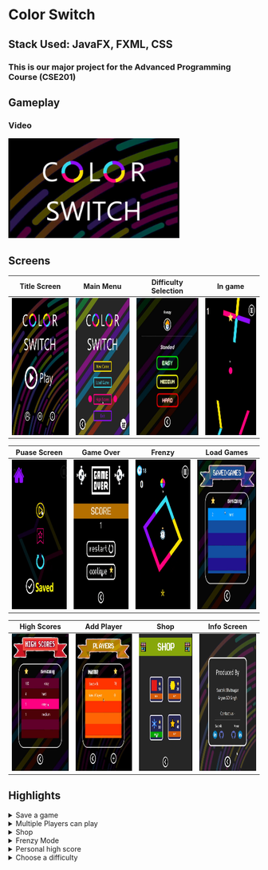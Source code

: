 
# Color Switch

## Stack Used: JavaFX, FXML, CSS

### This is our major project for the Advanced Programming Course (CSE201)


## Gameplay

### Video

<a href="(https://www.youtube.com/watch?v=eKY_8clqa_s&feature=youtu.be">
  <img src="/Gameplay/thumbnail.png" height="200" width="auto" />
</a>

## Screens

Title Screen            |  Main Menu |  Difficulty Selection                    | In game
:-------------------------:|:------------------------:|:------------------------:|:------------------------:
<img src="/Gameplay/gameplay12.png" height="275" width="auto" />  |  <img src="/Gameplay/gameplay9.png" height="275" width="auto" /> | <img src="/Gameplay/gameplay4.png" height="275" width="auto" /> | <img src="/Gameplay/gameplay1.png" height="275" width="auto" />

Puase Screen            |  Game Over |   Frenzy                 | Load Games
:-------------------------:|:------------------------:|:------------------------:|:------------------------:
<img src="/Gameplay/gameplay2.png" height="300" width="auto" />  |  <img src="/Gameplay/gameplay5.png" height="300" width="auto" /> | <img src="/Gameplay/gameplay8.png" height="300" width="auto" /> | <img src="/Gameplay/gameplay6.png" height="300" width="auto" />

High Scores            |  Add Player |   Shop                | Info Screen
:-------------------------:|:------------------------:|:------------------------:|:------------------------:
<img src="/Gameplay/gameplay7.png" height="275" width="auto" />  |  <img src="/Gameplay/gameplay10.png" height="275" width="auto" /> | <img src="/Gameplay/gameplay3.png" height="275" width="auto" /> | <img src="/Gameplay/gameplay11.png" height="275" width="auto" />


## Highlights
<details>
  <summary markdown="span">Save a game</summary>
  <blockquote>This feature is implemented using serialization and de-serialization of the game state object and specifies the number of stars and the difficulty of the game saved</blockquote>
</details>
<details>
  <summary markdown="span">Multiple Players can play</summary>
  
  <blockquote>This feature ensures isolation of each player by maintaing different arraylist of the saved games, high scores and total stars for each player</blockquote>
  
</details>
<details>
  <summary markdown="span">Shop</summary>
  <blockquote>Based on the total number of stars a player can buy different balls from the shop and select them</blockquote>
</details>
<details>
  <summary markdown="span">Frenzy Mode</summary>
  <blockquote>Play the other game mode which pts you against time and allows you to move diagonally as well</blockquote>
</details>
<details>
  <summary markdown="span">Personal high score</summary>
  <blockquote>Each individual's 10 best scores are saved in the gameState object and displayed in the high score section</blockquote>
</details>
<details>
  <summary markdown="span">Choose a difficulty</summary>
  <blockquote>Choose a difficulty from the three options available. Increasing difficulty reduces the space between obstacles, their sizes and their speed of rotation</blockquote>
</details>










